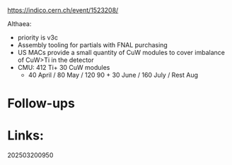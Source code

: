 https://indico.cern.ch/event/1523208/

Althaea: 
- priority is v3c
- Assembly tooling for partials with FNAL purchasing
- US MACs provide a small quantity of CuW modules to cover imbalance of CuW>Ti in the detector
- CMU: 412 Ti+ 30 CuW modules
	- 40 April / 80 May / 120 90 + 30 June / 160 July / Rest Aug



# Follow-ups


# Links: 



202503200950
